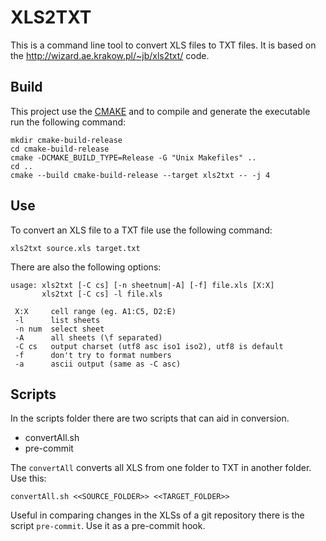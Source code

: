 # XLS2TXT

This is a command line tool to convert XLS files to TXT files. It is based on the http://wizard.ae.krakow.pl/~jb/xls2txt/ code.

## Build

This project use the [CMAKE](https://cmake.org/install/) and  to compile and generate the executable run the following command:

```shell
mkdir cmake-build-release
cd cmake-build-release
cmake -DCMAKE_BUILD_TYPE=Release -G "Unix Makefiles" ..
cd ..
cmake --build cmake-build-release --target xls2txt -- -j 4
```

## Use

To convert an XLS file to a TXT file use the following command:

```shell
xls2txt source.xls target.txt
```

There are also the following options:

```
usage: xls2txt [-C cs] [-n sheetnum|-A] [-f] file.xls [X:X]
       xls2txt [-C cs] -l file.xls
       
 X:X     cell range (eg. A1:C5, D2:E)
 -l      list sheets
 -n num  select sheet
 -A      all sheets (\f separated)
 -C cs   output charset (utf8 asc iso1 iso2), utf8 is default
 -f      don't try to format numbers
 -a      ascii output (same as -C asc)
```

## Scripts

In the scripts folder there are two scripts that can aid in conversion.

* convertAll.sh
* pre-commit

The `convertAll` converts all XLS from one folder to TXT in another folder. Use this:

```shell
convertAll.sh <<SOURCE_FOLDER>> <<TARGET_FOLDER>>
```

Useful in comparing changes in the XLSs of a git repository there is the script `pre-commit`. Use it as a pre-commit hook.
